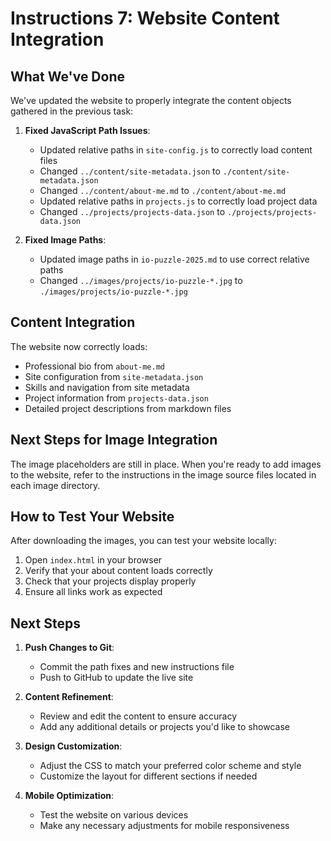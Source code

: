 # Instructions 7: Website Content Integration

## What We've Done

We've updated the website to properly integrate the content objects gathered in the previous task:

1. **Fixed JavaScript Path Issues**:
   - Updated relative paths in `site-config.js` to correctly load content files
   - Changed `../content/site-metadata.json` to `./content/site-metadata.json`
   - Changed `../content/about-me.md` to `./content/about-me.md`
   - Updated relative paths in `projects.js` to correctly load project data
   - Changed `../projects/projects-data.json` to `./projects/projects-data.json`

2. **Fixed Image Paths**:
   - Updated image paths in `io-puzzle-2025.md` to use correct relative paths
   - Changed `../images/projects/io-puzzle-*.jpg` to `./images/projects/io-puzzle-*.jpg`

## Content Integration

The website now correctly loads:
- Professional bio from `about-me.md`
- Site configuration from `site-metadata.json`
- Skills and navigation from site metadata
- Project information from `projects-data.json`
- Detailed project descriptions from markdown files

## Next Steps for Image Integration

The image placeholders are still in place. When you're ready to add images to the website, refer to the instructions in the image source files located in each image directory.

## How to Test Your Website

After downloading the images, you can test your website locally:

1. Open `index.html` in your browser
2. Verify that your about content loads correctly
3. Check that your projects display properly
4. Ensure all links work as expected

## Next Steps

1. **Push Changes to Git**:
   - Commit the path fixes and new instructions file
   - Push to GitHub to update the live site

2. **Content Refinement**:
   - Review and edit the content to ensure accuracy
   - Add any additional details or projects you'd like to showcase

3. **Design Customization**:
   - Adjust the CSS to match your preferred color scheme and style
   - Customize the layout for different sections if needed

4. **Mobile Optimization**:
   - Test the website on various devices
   - Make any necessary adjustments for mobile responsiveness